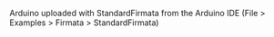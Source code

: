 

Arduino uploaded with StandardFirmata from the Arduino IDE (File > Examples > Firmata > StandardFirmata)